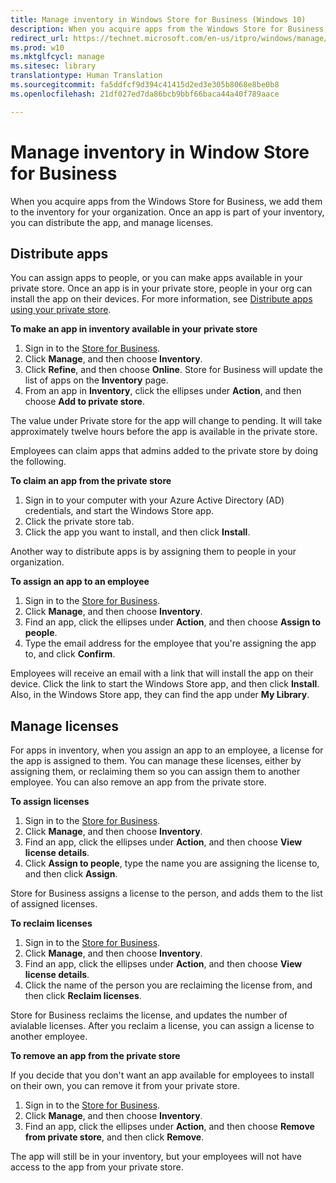 ```yaml
---
title: Manage inventory in Windows Store for Business (Windows 10)
description: When you acquire apps from the Windows Store for Business, we add them to the Inventory for your organization. Once an app is part of your inventory, you can distribute the app, and manage licenses.
redirect_url: https://technet.microsoft.com/en-us/itpro/windows/manage/app-inventory-management-windows-store-for-business
ms.prod: w10
ms.mktglfcycl: manage
ms.sitesec: library
translationtype: Human Translation
ms.sourcegitcommit: fa5ddfcf9d394c41415d2ed3e305b8068e8be0b8
ms.openlocfilehash: 21df027ed7da86bcb9bbf66baca44a40f789aace

---
```


# Manage inventory in Window Store for Business
When you acquire apps from the Windows Store for Business, we add them to the inventory for your organization. Once an app is part of your inventory, you can distribute the app, and manage licenses.

## Distribute apps
You can assign apps to people, or you can make apps available in your private store. Once an app is in your private store, people in your org can install the app on their devices. For more information, see [Distribute apps using your private store](distribute-apps-from-your-private-store.md).

**To make an app in inventory available in your private store**

1.  Sign in to the [Store for Business](http://businessstore.microsoft.com).
2.  Click **Manage**, and then choose **Inventory**.
3.  Click **Refine**, and then choose **Online**. Store for Business will update the list of apps on the **Inventory** page.
4.  From an app in **Inventory**, click the ellipses under **Action**, and then choose **Add to private store**.

The value under Private store for the app will change to pending. It will take approximately twelve hours before the app is available in the private store. 

Employees can claim apps that admins added to the private store by doing the following.

**To claim an app from the private store**

1.  Sign in to your computer with your Azure Active Directory (AD) credentials, and start the Windows Store app.
2.  Click the private store tab.
3.  Click the app you want to install, and then click **Install**.

Another way to distribute apps is by assigning them to people in your organization. 

**To assign an app to an employee**

1.  Sign in to the [Store for Business](http://businessstore.microsoft.com).
2.  Click **Manage**, and then choose **Inventory**.
3.  Find an app, click the ellipses under **Action**, and then choose **Assign to people**.
4.  Type the email address for the employee that you're assigning the app to, and click **Confirm**.

Employees will receive an email with a link that will install the app on their device. Click the link to start the Windows Store app, and then click **Install**. Also, in the Windows Store app, they can find the app under **My Library**. 

## Manage licenses
For apps in inventory, when you assign an app to an employee, a license for the app is assigned to them. You can manage these licenses, either by assigning them, or reclaiming them so you can assign them to another employee. You can also remove an app from the private store. 

**To assign licenses**
1.  Sign in to the [Store for Business](http://businessstore.microsoft.com).
2.  Click **Manage**, and then choose **Inventory**.
3.  Find an app, click the ellipses under **Action**, and then choose **View license details**.
4.  Click **Assign to people**, type the name you are assigning the license to, and then click **Assign**. 

Store for Business assigns a license to the person, and adds them to the list of assigned licenses. 

**To reclaim licenses**
1.  Sign in to the [Store for Business](http://businessstore.microsoft.com).
2.  Click **Manage**, and then choose **Inventory**.
3.  Find an app, click the ellipses under **Action**, and then choose **View license details**.
4.  Click the name of the person you are reclaiming the license from, and then click **Reclaim licenses**. 

Store for Business reclaims the license, and updates the number of avialable licenses. After you reclaim a license, you can assign a license to another employee. 

**To remove an app from the private store**

If you decide that you don't want an app available for employees to install on their own, you can remove it from your private store. 
1.  Sign in to the [Store for Business](http://businessstore.microsoft.com).
2.  Click **Manage**, and then choose **Inventory**.
3.  Find an app, click the ellipses under **Action**, and then choose **Remove from private store**, and then click **Remove**.

The app will still be in your inventory, but your employees will not have access to the app from your private store. 



<!--HONumber=Jun16_HO4-->


